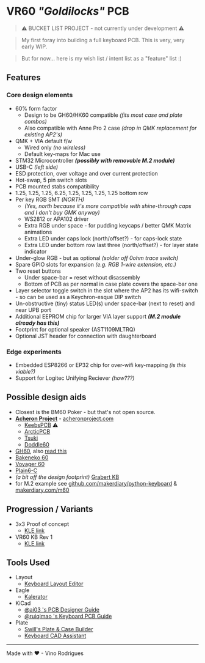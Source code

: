 # VR60 *"Goldilocks"* PCB

> &#x26A0; BUCKET LIST PROJECT - not currently under development &#x26A0;

> My first foray into building a full keyboard PCB.  This is very, very early WIP.

> But for now... here is my wish list / intent list as a "feature" list :)

## Features

### Core design elements

- 60% form factor
    - Design to be GH60/HK60 compatible *(fits most case and plate combos)*
    - Also compatible with Anne Pro 2 case *(drop in QMK replacement for existing AP2's)*
- QMK + VIA default f/w
    - Wired only *(no wireless)*
    - Default key-maps for Mac use
- STM32 Microcontroller  ***(possibly with removable M.2 module)***
- USB-C *(left side)*
- ESD protection, over voltage and over current protection
- Hot-swap, 5 pin switch slots
- PCB mounted stabs compatibility
- 1.25, 1.25, 1.25, 6.25, 1.25, 1.25, 1.25, 1.25 bottom row
- Per key RGB SMT *(NORTH)*
    - *(Yes, north because it's more compatible with shine-through caps and I don't buy GMK anyway)*
    - WS2812 or APA102 driver
    - Extra RGB under space - for pudding keycaps / better QMK Matrix animations
    - Extra LED under caps lock (north/offset?) - for caps-lock state
    - Extra LED under bottom row last three (north/offset?) - for layer state indicator
- Under-glow RGB - but as optional *(solder off 0ohm trace switch)*
- Spare GPIO slots for expansion *(e.g. RGB 1-wire extension, etc.)*
- Two reset buttons
    - Under space-bar = reset without disassembly
    - Bottom of PCB as per normal in case plate covers the space-bar one
- Layer selector toggle switch in the slot where the AP2 has its wifi-switch - so can be used as a Keychron-esque DIP switch
- Un-obstructive (tiny) status LED(s) under space-bar (next to reset) and near UPB port
- Additional EEPROM chip for larger VIA layer support ***(M.2 module already has this)***
- Footprint for optional speaker (AST1109MLTRQ)
- Optional JST header for connection with daughterboard

### Edge experiments

- Embedded ESP8266 or EP32 chip for over-wifi key-mapping *(is this viable?)*
- Support for Logitec Unifying Reciever *(how???)*

## Possible design aids

- Closest is the BM60 Poker - but that's not open source.
- [**Acheron Project**](https://github.com/orgs/AcheronProject) - [acheronproject.com](https://acheronproject.com/)
    - [KeebsPCB](https://github.com/AcheronProject/KeebsPCB) &#x26A0;
    - [ArcticPCB](https://github.com/AcheronProject/ArcticPCB)
    - [Tsuki](https://github.com/AcheronProject/Tsuki)
    - [Doddle60](https://github.com/AcheronProject/Doddle60)
- [GH60](https://github.com/komar007/gh60), also [read this](http://blog.komar.be/gh60-evolution/)
- [Bakeneko 60](https://github.com/kkatano/bakeneko-60)
- [Voyager 60](https://github.com/ai03-2725/Voyager60)
- [Plain6-C](https://github.com/evyd13/plain60-c)
- *(a bit off the design footprint)* [Grabert KB](https://github.com/KoBussLLC/grabert-hardware)
- for M.2 example see [github.com/makerdiary/python-keyboard](https://github.com/makerdiary/python-keyboard) & [makerdiary.com/m60](https://makerdiary.com/pages/m60-mechanical-keyboard)

## Progression / Variants

- 3x3 Proof of concept
    - [KLE link](http://www.keyboard-layout-editor.com/#/gists/70eb80593d7909c456c5fbbcb475a0b2)
- VR60 KB Rev 1
    - [KLE link](http://www.keyboard-layout-editor.com/#/gists/c812c931186e45a5acbc3e217ef4f161)

## Tools Used

- Layout
    - [Keyboard Layout Editor](http://www.keyboard-layout-editor.com/)
- Eagle
    - [Kalerator](https://kalerator.clueboard.co/)
- KiCad
    - [@ai03 's PCB Designer Guide](https://wiki.ai03.com/books/pcb-design/chapter/pcb-designer-guide)
    - [@ruiqimao 's Keyboard PCB Guide](https://github.com/ruiqimao/keyboard-pcb-guide)
- Plate
    - [Swill's Plate & Case Builder](http://builder.swillkb.com/)
    - [Keyboard CAD Assistant](http://www.keyboardcad.com/)

---
Made with &#9829; - Vino Rodrigues
